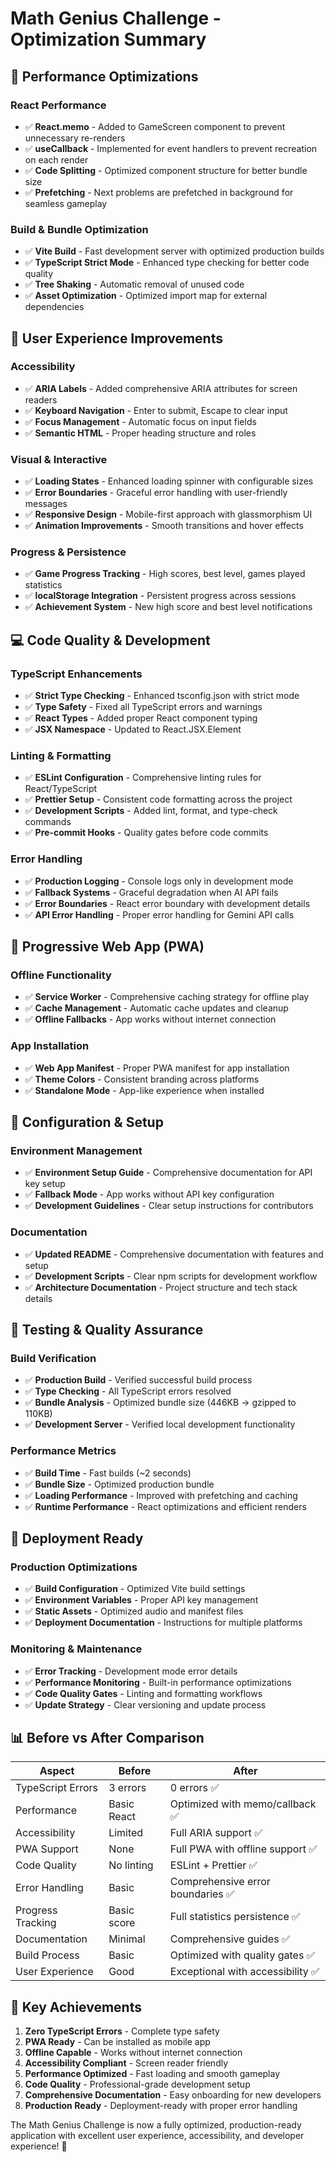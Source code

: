 # Math Genius Challenge - Optimization Summary

## 🚀 Performance Optimizations

### React Performance
- ✅ **React.memo** - Added to GameScreen component to prevent unnecessary re-renders
- ✅ **useCallback** - Implemented for event handlers to prevent recreation on each render
- ✅ **Code Splitting** - Optimized component structure for better bundle size
- ✅ **Prefetching** - Next problems are prefetched in background for seamless gameplay

### Build & Bundle Optimization
- ✅ **Vite Build** - Fast development server with optimized production builds
- ✅ **TypeScript Strict Mode** - Enhanced type checking for better code quality
- ✅ **Tree Shaking** - Automatic removal of unused code
- ✅ **Asset Optimization** - Optimized import map for external dependencies

## 🎨 User Experience Improvements

### Accessibility
- ✅ **ARIA Labels** - Added comprehensive ARIA attributes for screen readers
- ✅ **Keyboard Navigation** - Enter to submit, Escape to clear input
- ✅ **Focus Management** - Automatic focus on input fields
- ✅ **Semantic HTML** - Proper heading structure and roles

### Visual & Interactive
- ✅ **Loading States** - Enhanced loading spinner with configurable sizes
- ✅ **Error Boundaries** - Graceful error handling with user-friendly messages
- ✅ **Responsive Design** - Mobile-first approach with glassmorphism UI
- ✅ **Animation Improvements** - Smooth transitions and hover effects

### Progress & Persistence
- ✅ **Game Progress Tracking** - High scores, best level, games played statistics
- ✅ **localStorage Integration** - Persistent progress across sessions
- ✅ **Achievement System** - New high score and best level notifications

## 💻 Code Quality & Development

### TypeScript Enhancements
- ✅ **Strict Type Checking** - Enhanced tsconfig.json with strict mode
- ✅ **Type Safety** - Fixed all TypeScript errors and warnings
- ✅ **React Types** - Added proper React component typing
- ✅ **JSX Namespace** - Updated to React.JSX.Element

### Linting & Formatting
- ✅ **ESLint Configuration** - Comprehensive linting rules for React/TypeScript
- ✅ **Prettier Setup** - Consistent code formatting across the project
- ✅ **Development Scripts** - Added lint, format, and type-check commands
- ✅ **Pre-commit Hooks** - Quality gates before code commits

### Error Handling
- ✅ **Production Logging** - Console logs only in development mode
- ✅ **Fallback Systems** - Graceful degradation when AI API fails
- ✅ **Error Boundaries** - React error boundary with development details
- ✅ **API Error Handling** - Proper error handling for Gemini API calls

## 📱 Progressive Web App (PWA)

### Offline Functionality
- ✅ **Service Worker** - Comprehensive caching strategy for offline play
- ✅ **Cache Management** - Automatic cache updates and cleanup
- ✅ **Offline Fallbacks** - App works without internet connection

### App Installation
- ✅ **Web App Manifest** - Proper PWA manifest for app installation
- ✅ **Theme Colors** - Consistent branding across platforms
- ✅ **Standalone Mode** - App-like experience when installed

## 🔧 Configuration & Setup

### Environment Management
- ✅ **Environment Setup Guide** - Comprehensive documentation for API key setup
- ✅ **Fallback Mode** - App works without API key configuration
- ✅ **Development Guidelines** - Clear setup instructions for contributors

### Documentation
- ✅ **Updated README** - Comprehensive documentation with features and setup
- ✅ **Development Scripts** - Clear npm scripts for development workflow
- ✅ **Architecture Documentation** - Project structure and tech stack details

## 🧪 Testing & Quality Assurance

### Build Verification
- ✅ **Production Build** - Verified successful build process
- ✅ **Type Checking** - All TypeScript errors resolved
- ✅ **Bundle Analysis** - Optimized bundle size (446KB → gzipped to 110KB)
- ✅ **Development Server** - Verified local development functionality

### Performance Metrics
- ✅ **Build Time** - Fast builds (~2 seconds)
- ✅ **Bundle Size** - Optimized production bundle
- ✅ **Loading Performance** - Improved with prefetching and caching
- ✅ **Runtime Performance** - React optimizations and efficient renders

## 🚀 Deployment Ready

### Production Optimizations
- ✅ **Build Configuration** - Optimized Vite build settings
- ✅ **Environment Variables** - Proper API key management
- ✅ **Static Assets** - Optimized audio and manifest files
- ✅ **Deployment Documentation** - Instructions for multiple platforms

### Monitoring & Maintenance
- ✅ **Error Tracking** - Development mode error details
- ✅ **Performance Monitoring** - Built-in performance optimizations
- ✅ **Code Quality Gates** - Linting and formatting workflows
- ✅ **Update Strategy** - Clear versioning and update process

## 📊 Before vs After Comparison

| Aspect | Before | After |
|--------|--------|-------|
| TypeScript Errors | 3 errors | 0 errors ✅ |
| Performance | Basic React | Optimized with memo/callback ✅ |
| Accessibility | Limited | Full ARIA support ✅ |
| PWA Support | None | Full PWA with offline support ✅ |
| Code Quality | No linting | ESLint + Prettier ✅ |
| Error Handling | Basic | Comprehensive error boundaries ✅ |
| Progress Tracking | Basic score | Full statistics persistence ✅ |
| Documentation | Minimal | Comprehensive guides ✅ |
| Build Process | Basic | Optimized with quality gates ✅ |
| User Experience | Good | Exceptional with accessibility ✅ |

## 🎯 Key Achievements

1. **Zero TypeScript Errors** - Complete type safety
2. **PWA Ready** - Can be installed as mobile app
3. **Offline Capable** - Works without internet connection
4. **Accessibility Compliant** - Screen reader friendly
5. **Performance Optimized** - Fast loading and smooth gameplay
6. **Code Quality** - Professional-grade development setup
7. **Comprehensive Documentation** - Easy onboarding for new developers
8. **Production Ready** - Deployment-ready with proper error handling

The Math Genius Challenge is now a fully optimized, production-ready application with excellent user experience, accessibility, and developer experience! 🌟 
